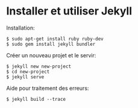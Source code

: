 # Installer et utiliser Jekyll

Installation:

	$ sudo apt-get install ruby ruby-dev
	$ sudo gem install jekyll bundler

Créer un nouveau projet et le servir:

	$ jekyll new new-project
	$ cd new-project
	$ jekyll serve

Aide pour traitement des erreurs:

	$ jekyll build --trace
